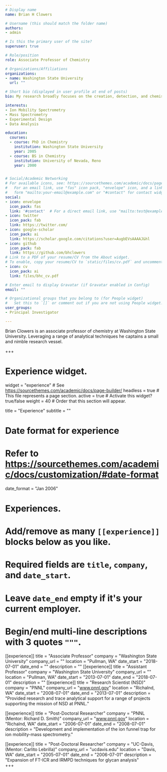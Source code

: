 ```yaml
---
# Display name
name: Brian H Clowers

# Username (this should match the folder name)
authors:
- admin

# Is this the primary user of the site?
superuser: true

# Role/position
role: Associate Professor of Chemistry

# Organizations/Affiliations
organizations:
- name: Washington State University
  url: ""

# Short bio (displayed in user profile at end of posts)
bio: My research broadly focuses on the creation, detection, and chemistry of gas-phase ions in support of trace analytical endeavors. 

interests:
- Ion Mobility Spectrometry
- Mass Spectrometry
- Experimental Design
- Data Analysis

education:
  courses:
  - course: PhD in Chemistry
    institution: Washington State University
    year: 2005
  - course: BS in Chemistry
    institution: University of Nevada, Reno
    year: 2000


# Social/Academic Networking
# For available icons, see: https://sourcethemes.com/academic/docs/page-builder/#icons
#   For an email link, use "fas" icon pack, "envelope" icon, and a link in the
#   form "mailto:your-email@example.com" or "#contact" for contact widget.
social:
- icon: envelope
  icon_pack: fas
  link: '#contact'  # For a direct email link, use "mailto:test@example.org".
- icon: twitter
  icon_pack: fab
  link: https://twitter.com/
- icon: google-scholar
  icon_pack: ai
  link: https://scholar.google.com/citations?user=AugbEVsAAAAJ&hl
- icon: github
  icon_pack: fab
  link: https://github.com/bhclowers
# Link to a PDF of your resume/CV from the About widget.
# To enable, copy your resume/CV to `static/files/cv.pdf` and uncomment the lines below.
- icon: cv
  icon_pack: ai
  link: files/bhc_cv.pdf

# Enter email to display Gravatar (if Gravatar enabled in Config)
email: ""

# Organizational groups that you belong to (for People widget)
#   Set this to `[]` or comment out if you are not using People widget.
user_groups:
- Principal Investigator

---
```


Brian Clowers is an associate professor of chemistry at Washington State University. Leveraging a range of analytical techniques he captains a small and nimble research vessel. 

+++
# Experience widget.
widget = "experience"  # See https://sourcethemes.com/academic/docs/page-builder/
headless = true  # This file represents a page section.
active = true  # Activate this widget? true/false
weight = 40  # Order that this section will appear.

title = "Experience"
subtitle = ""

# Date format for experience
#   Refer to https://sourcethemes.com/academic/docs/customization/#date-format
date_format = "Jan 2006"

# Experiences.
#   Add/remove as many `[[experience]]` blocks below as you like.
#   Required fields are `title`, `company`, and `date_start`.
#   Leave `date_end` empty if it's your current employer.
#   Begin/end multi-line descriptions with 3 quotes `"""`.
[[experience]]
  title = "Associate Professor"
  company = "Washington State University"
  company_url = ""
  location = "Pullman, WA"
  date_start = "2018-07-01"
  date_end = ""
  description = ""
[[experience]]
  title = "Assistant Professor"
  company = "Washington State University"
  company_url = ""
  location = "Pullman, WA"
  date_start = "2013-07-01"
  date_end = "2018-07-01"
  description = ""
[[experience]]
  title = "Research Scientist (NSD)"
  company = "PNNL"
  company_url = "www.pnnl.gov"
  location = "Richalnd, WA"
  date_start = "2008-07-01"
  date_end = "2013-07-01"
  description = "Provided research and trace analytical support for a range of projects supporting the mission of NSD at PNNL."
  
[[experience]]
  title = "Post-Doctoral Researcher"
  company = "PNNL (Mentor: Richard D. Smith)"
  company_url = "www.pnnl.gov"
  location = "Richalnd, WA"
  date_start = "2006-07-01"
  date_end = "2008-07-01"
  description = "Development and implementation of the ion funnel trap for ion mobility-mass spectrometry."
  
[[experience]]
  title = "Post-Doctoral Researcher"
  company = "UC-Davis, (Mentor: Carlito Lebrilla)"
  company_url = "ucdavis.edu"
  location = "Davis, WA"
  date_start = "2005-07-01"
  date_end = "2006-07-01"
  description = "Expansion of FT-ICR and IRMPD techniques for glycan analysis"  
+++

